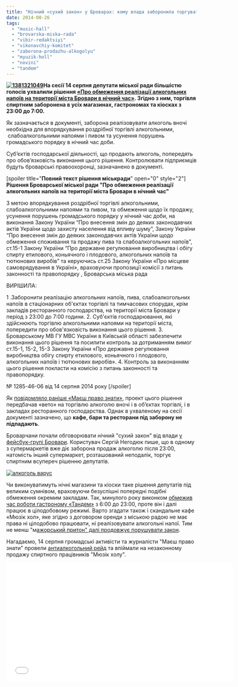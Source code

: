 ```yaml
---
title: "Нічний «сухий закон» у Броварах: кому влада заборонила торгувати спиртним після 23:00?"
date: 2014-08-26
tags: 
  - "music-hall"
  - "brovarska-miska-rada"
  - "vibir-redaktsiyi"
  - "vikonavchiy-komitet"
  - "zaborona-prodazhu-alkogolyu"
  - "myuzik-holl"
  - "novini"
  - "tandem"
---
```


**[![1381321049](https://mpz.brovary.org/wp-content/uploads/2014/08/1381321049.jpg)](https://mpz.brovary.org/wp-content/uploads/2014/08/1381321049.jpg)На сесії 14 серпня депутати міської ради більшістю голосів ухвалили рішення [«Про обмеження реалізації алкогольних напоїв на території міста Бровари в нічний час»](http://docs.pravo-znaty.org.ua/p13072/14.08.2014/1285-46-06). Згідно з ним, торгівля спиртним заборонена в усіх магазинах, гастрономах та кіосках з 23:00 до 7:00.**

Як зазначається в документі, заборона реалізовувати алкоголь вночі необхідна для впорядкування роздрібної торгівлі алкогольними,  слабоалкогольними напоями і пивом та усунення порушень громадського порядку в нічний час доби.

Суб’єктів господарської діяльності, що продають алкоголь, попередять про обов’язковість виконання цього рішення. Контролювати підприємців будуть броварські правоохоронці, зазначанено в документі.

\[spoiler title="**Повний текст рішення міськради**" open="0" style="2"\] **Рішення Броварської міської ради "Про обмеження реалізації алкогольних напоїв на території міста Бровари в нічний час"**

З метою впорядкування роздрібної торгівлі алкогольними, слабоалкогольними напоями та пивом, та обмеження щодо їх продажу, усунення порушень громадського порядку у нічний час доби, на виконання Закону України “Про внесення змін до деяких законодавчих актів України щодо захисту населення від впливу шуму”, Закону України “Про внесення змін до деяких законодавчих актів України щодо обмеження споживання та продажу пива та слабоалкогольних напоїв”, ст.15-1 Закону України “Про державне регулювання виробництва і обігу спирту етилового, коньячного і плодового, алкогольних напоїв та тютюнових виробів” та керуючись ст.25 Закону України «Про місцеве самоврядування в Україні», враховуючи пропозиції комісії з питань законності та правопорядку , Броварська міська рада

ВИРІШИЛА:

1 .Заборонити реалізацію алкогольних напоїв, пива, слабоалкогольних напоїв в стаціонарних об'єктах торгівлі та тимчасових спорудах, крім закладів ресторанного господарства, на території міста Бровари у період з 23:00 до 7:00 години. 2. Суб'єктів господарювання, які здійснюють торгівлю алкогольними напоями на території міста, попередити про обов'язковість виконання цього рішення. 3. Броварському МВ ГУ МВС України в Київській області забезпечити виконання цього рішення та посилити контроль за дотриманням вимог ст.15-1, 15-2, 15-3 Закону України «Про державне регулювання виробництва обігу спирту етилового, коньячного і плодового, алкогольних напоїв і тютюнових виробів». 4. Контроль за виконанням цього рішення покласти на комісію з питань законності та правопорядку.

№ 1285-46-06 від 14 серпня 2014 року \[/spoiler\]

Як [повідомляло раніше «Маєш право знати»](https://mpz.brovary.org/bezalternativna-alternativa-vid-upravlinnya-ekonomiki-vlada-hoche-shhob-vnochi-diyav-suhiy-zakon/), проект цього рішення передбачав «вето» на торгівлю алкоголю вночі і в об’єктах торгівлі, і в закладах ресторанного господарства. Однак в ухваленому на сесії документі зазначено, що **кафе, бари та ресторани під заборону не підпадають**.

Броварчани почали обговорювати нічний "сухий закон" від влади [у фейсбук-групі Бровари](https://www.facebook.com/groups/brovary/permalink/884134684949832/). Користувач Сергій Негодюк пише, що в одному з супермаркетів вже діє заборона продаж алкоголю після 23:00, натомість інший супермаркет, розташований неподалік, торгує спиртним всупереч рішенню депутатів.

[![алкоголь варус](https://mpz.brovary.org/wp-content/uploads/2014/08/alkogol-varus.jpg)](https://mpz.brovary.org/wp-content/uploads/2014/08/alkogol-varus.jpg)

Чи виконуватимуть нічні магазини та кіоски таке рішення депутатів під великим сумнівом, враховуючи безуспішні попередні подібні обмеження окремим закладам. Так, минулого року виконком [обмежив час роботи гастроному «Тандем»](https://mpz.brovary.org/gastronom-tandem-na-nezalezhnosti-bilshe-ne-bude-tsilobodobovim/) з 6:00 до 23:00, проте він і далі працює в цілодобовому режимі. Варто згадати також і скандальне кафе «Мюзік хол», яке згідно з договором оренди з міською радою не має права ні цілодобово працювати, ні реалізовувати алкогольні напої. Тим не менш "м[ажорський притон" далі продовжує порушувати закон](https://mpz.brovary.org/konflikt-zagostryuyetsya-brovarchani-pogrozhuyut-zakidati-myuzik-hol-kokteylyami-molotova/).

Нагадаємо, 14 серпня громадські активісти та журналісти "Маєш право знати" провели [антиалкогольний рейд](https://mpz.brovary.org/militsiya-rozbiratimetsya-chi-zakonno-prodayut-alkogol-v-myuzik-holi/) та впіймали на незаконному продажу спиртного працівників "Мюзік холу".

<iframe src="//www.youtube.com/embed/YwHY_sD_384" width="600" height="315" frameborder="0" allowfullscreen="allowfullscreen"></iframe>
